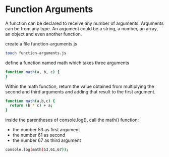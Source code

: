 # Function Arguments

 A function can be declared to receive any number of arguments. 
 Arguments can be from any type. An argument could be a string, a number, an array,  
 an object and even another function.  
  
 create a file function-arguments.js
 ```sh
 touch function-arguments.js
 ```
 
 define a function named math which takes three arguments
 
 ```sh
 function math(a, b, c) {
 }
 ```
 
  Within the math function, return the value obtained from multiplying the  
  second and third arguments and adding that result to the first argument.  
  
  ```sh
  function math(a,b,c) {
    return (b * c) + a;
  }
  
  ```
 
 inside the parentheses of console.log(), call the math() function:
- the number 53 as first argument
- the number 61 as second
- the number 67 as third argument

```sh
console.log(math(53,61,67));
```
 
